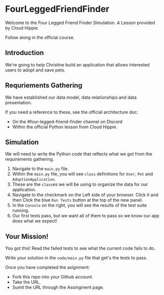 # FourLeggedFriendFinder

Welcome to the Four Legged Friend Finder Simulation. A Lesson provided by Cloud Hippie.

Follow along in the official course.

## Introduction

We're going to help Christine build an application that allows interested users to adopt and save pets.

## Requriements Gathering

We have established our data model, data relationships and data presentation.

If you need a reference to these, see the official architecture doc:
- On the #four-legged-friend-finder channel on Discord
- Within the official Python lesson from Cloud Hippie.

## Simulation

We will need to write the Python code that reflects what we got from the requirements gathering.

  1. Navigate to the `main.py` file.
  2. Within the `main.py` file, you will see `class` definitions for `User`, `Pet` and `AdoptionApplication`.
  3. These are the `class`es we will be using to organize the data for our application.
  4. Navigate to the checkmark on the Left side of your browser. Click it and then Click the blue `Run Tests` button at the top of the new panel.
  5. In the `Console` on the right, you will see the results of the test suite running.
  6. Our first tests pass, but we want all of them to pass so we know our app does what we expect!

## Your Mission!

You got this! Read the failed tests to see what the current code fails to do.

Write your solution in the `code/main.py` file that get's the tests to pass.

Once you have completed the asignment:
- Fork this repo into your Github account.
- Take the URL.
- Sumit the URL through the Assingment page.

  